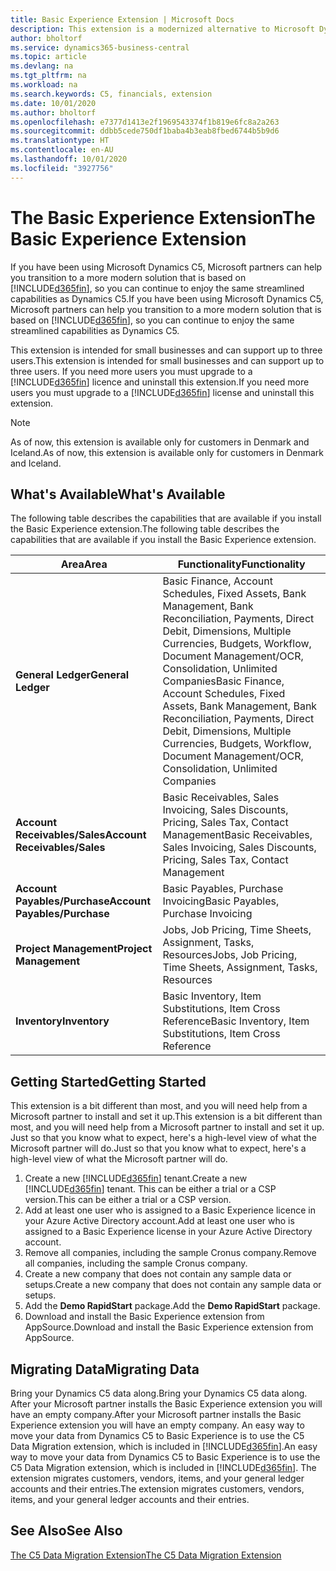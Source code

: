 ```yaml
---
title: Basic Experience Extension | Microsoft Docs
description: This extension is a modernized alternative to Microsoft Dynamics C5.
author: bholtorf
ms.service: dynamics365-business-central
ms.topic: article
ms.devlang: na
ms.tgt_pltfrm: na
ms.workload: na
ms.search.keywords: C5, financials, extension
ms.date: 10/01/2020
ms.author: bholtorf
ms.openlocfilehash: e7377d1413e2f1969543374f1b819e6fc8a2a263
ms.sourcegitcommit: ddbb5cede750df1baba4b3eab8fbed6744b5b9d6
ms.translationtype: HT
ms.contentlocale: en-AU
ms.lasthandoff: 10/01/2020
ms.locfileid: "3927756"
---
```

# <a name="the-basic-experience-extension"></a><span data-ttu-id="7c048-103">The Basic Experience Extension</span><span class="sxs-lookup"><span data-stu-id="7c048-103">The Basic Experience Extension</span></span>
<span data-ttu-id="7c048-104">If you have been using Microsoft Dynamics C5, Microsoft partners can help you transition to a more modern solution that is based on [!INCLUDE[d365fin](includes/d365fin_md.md)], so you can continue to enjoy the same streamlined capabilities as Dynamics C5.</span><span class="sxs-lookup"><span data-stu-id="7c048-104">If you have been using Microsoft Dynamics C5, Microsoft partners can help you transition to a more modern solution that is based on [!INCLUDE[d365fin](includes/d365fin_md.md)], so you can continue to enjoy the same streamlined capabilities as Dynamics C5.</span></span>

<span data-ttu-id="7c048-105">This extension is intended for small businesses and can support up to three users.</span><span class="sxs-lookup"><span data-stu-id="7c048-105">This extension is intended for small businesses and can support up to three users.</span></span> <span data-ttu-id="7c048-106">If you need more users you must upgrade to a [!INCLUDE[d365fin](includes/d365fin_md.md)] licence and uninstall this extension.</span><span class="sxs-lookup"><span data-stu-id="7c048-106">If you need more users you must upgrade to a [!INCLUDE[d365fin](includes/d365fin_md.md)] license and uninstall this extension.</span></span>

> [!NOTE]
> <span data-ttu-id="7c048-107">As of now, this extension is available only for customers in Denmark and Iceland.</span><span class="sxs-lookup"><span data-stu-id="7c048-107">As of now, this extension is available only for customers in Denmark and Iceland.</span></span> 

## <a name="whats-available"></a><span data-ttu-id="7c048-108">What's Available</span><span class="sxs-lookup"><span data-stu-id="7c048-108">What's Available</span></span>
<span data-ttu-id="7c048-109">The following table describes the capabilities that are available if you install the Basic Experience extension.</span><span class="sxs-lookup"><span data-stu-id="7c048-109">The following table describes the capabilities that are available if you install the Basic Experience extension.</span></span>

|<span data-ttu-id="7c048-110">Area</span><span class="sxs-lookup"><span data-stu-id="7c048-110">Area</span></span>  |<span data-ttu-id="7c048-111">Functionality</span><span class="sxs-lookup"><span data-stu-id="7c048-111">Functionality</span></span>  |
|---------|---------|
|<span data-ttu-id="7c048-112">**General Ledger**</span><span class="sxs-lookup"><span data-stu-id="7c048-112">**General Ledger**</span></span> |<span data-ttu-id="7c048-113">Basic Finance, Account Schedules, Fixed Assets, Bank Management, Bank Reconciliation, Payments, Direct Debit, Dimensions, Multiple Currencies, Budgets, Workflow, Document Management/OCR, Consolidation, Unlimited Companies</span><span class="sxs-lookup"><span data-stu-id="7c048-113">Basic Finance, Account Schedules, Fixed Assets, Bank Management, Bank Reconciliation, Payments, Direct Debit, Dimensions, Multiple Currencies, Budgets, Workflow, Document Management/OCR, Consolidation, Unlimited Companies</span></span>|
|<span data-ttu-id="7c048-114">**Account Receivables/Sales**</span><span class="sxs-lookup"><span data-stu-id="7c048-114">**Account Receivables/Sales**</span></span> |<span data-ttu-id="7c048-115">Basic Receivables, Sales Invoicing, Sales Discounts, Pricing, Sales Tax, Contact Management</span><span class="sxs-lookup"><span data-stu-id="7c048-115">Basic Receivables, Sales Invoicing, Sales Discounts, Pricing, Sales Tax, Contact Management</span></span> |
|<span data-ttu-id="7c048-116">**Account Payables/Purchase**</span><span class="sxs-lookup"><span data-stu-id="7c048-116">**Account Payables/Purchase**</span></span> |<span data-ttu-id="7c048-117">Basic Payables, Purchase Invoicing</span><span class="sxs-lookup"><span data-stu-id="7c048-117">Basic Payables, Purchase Invoicing</span></span> |
|<span data-ttu-id="7c048-118">**Project Management**</span><span class="sxs-lookup"><span data-stu-id="7c048-118">**Project Management**</span></span> |<span data-ttu-id="7c048-119">Jobs, Job Pricing, Time Sheets, Assignment, Tasks, Resources</span><span class="sxs-lookup"><span data-stu-id="7c048-119">Jobs, Job Pricing, Time Sheets, Assignment, Tasks, Resources</span></span> |
|<span data-ttu-id="7c048-120">**Inventory**</span><span class="sxs-lookup"><span data-stu-id="7c048-120">**Inventory**</span></span> |<span data-ttu-id="7c048-121">Basic Inventory, Item Substitutions, Item Cross Reference</span><span class="sxs-lookup"><span data-stu-id="7c048-121">Basic Inventory, Item Substitutions, Item Cross Reference</span></span> |

## <a name="getting-started"></a><span data-ttu-id="7c048-122">Getting Started</span><span class="sxs-lookup"><span data-stu-id="7c048-122">Getting Started</span></span>
<span data-ttu-id="7c048-123">This extension is a bit different than most, and you will need help from a Microsoft partner to install and set it up.</span><span class="sxs-lookup"><span data-stu-id="7c048-123">This extension is a bit different than most, and you will need help from a Microsoft partner to install and set it up.</span></span> <span data-ttu-id="7c048-124">Just so that you know what to expect, here's a high-level view of what the Microsoft partner will do.</span><span class="sxs-lookup"><span data-stu-id="7c048-124">Just so that you know what to expect, here's a high-level view of what the Microsoft partner will do.</span></span>

1. <span data-ttu-id="7c048-125">Create a new [!INCLUDE[d365fin](includes/d365fin_md.md)] tenant.</span><span class="sxs-lookup"><span data-stu-id="7c048-125">Create a new [!INCLUDE[d365fin](includes/d365fin_md.md)] tenant.</span></span> <span data-ttu-id="7c048-126">This can be either a trial or a CSP version.</span><span class="sxs-lookup"><span data-stu-id="7c048-126">This can be either a trial or a CSP version.</span></span>
2. <span data-ttu-id="7c048-127">Add at least one user who is assigned to a Basic Experience licence in your Azure Active Directory account.</span><span class="sxs-lookup"><span data-stu-id="7c048-127">Add at least one user who is assigned to a Basic Experience license in your Azure Active Directory account.</span></span>
3. <span data-ttu-id="7c048-128">Remove all companies, including the sample Cronus company.</span><span class="sxs-lookup"><span data-stu-id="7c048-128">Remove all companies, including the sample Cronus company.</span></span>
4. <span data-ttu-id="7c048-129">Create a new company that does not contain any sample data or setups.</span><span class="sxs-lookup"><span data-stu-id="7c048-129">Create a new company that does not contain any sample data or setups.</span></span>
5. <span data-ttu-id="7c048-130">Add the **Demo RapidStart** package.</span><span class="sxs-lookup"><span data-stu-id="7c048-130">Add the **Demo RapidStart** package.</span></span> <!--what does the pockage contain?-->
6. <span data-ttu-id="7c048-131">Download and install the Basic Experience extension from AppSource.</span><span class="sxs-lookup"><span data-stu-id="7c048-131">Download and install the Basic Experience extension from AppSource.</span></span>

## <a name="migrating-data"></a><span data-ttu-id="7c048-132">Migrating Data</span><span class="sxs-lookup"><span data-stu-id="7c048-132">Migrating Data</span></span>
<span data-ttu-id="7c048-133">Bring your Dynamics C5 data along.</span><span class="sxs-lookup"><span data-stu-id="7c048-133">Bring your Dynamics C5 data along.</span></span> <span data-ttu-id="7c048-134">After your Microsoft partner installs the Basic Experience extension you will have an empty company.</span><span class="sxs-lookup"><span data-stu-id="7c048-134">After your Microsoft partner installs the Basic Experience extension you will have an empty company.</span></span> <span data-ttu-id="7c048-135">An easy way to move your data from Dynamics C5 to Basic Experience is to use the C5 Data Migration extension, which is included in [!INCLUDE[d365fin](includes/d365fin_md.md)].</span><span class="sxs-lookup"><span data-stu-id="7c048-135">An easy way to move your data from Dynamics C5 to Basic Experience is to use the C5 Data Migration extension, which is included in [!INCLUDE[d365fin](includes/d365fin_md.md)].</span></span> <span data-ttu-id="7c048-136">The extension migrates customers, vendors, items, and your general ledger accounts and their entries.</span><span class="sxs-lookup"><span data-stu-id="7c048-136">The extension migrates customers, vendors, items, and your general ledger accounts and their entries.</span></span>

## <a name="see-also"></a><span data-ttu-id="7c048-137">See Also</span><span class="sxs-lookup"><span data-stu-id="7c048-137">See Also</span></span>
[<span data-ttu-id="7c048-138">The C5 Data Migration Extension</span><span class="sxs-lookup"><span data-stu-id="7c048-138">The C5 Data Migration Extension</span></span>](ui-extensions-c5-data-migration.md)